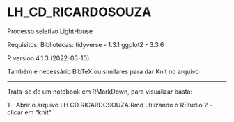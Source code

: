 # LH_CD_RICARDOSOUZA
Processo seletivo LightHouse

Requisitos:
  Bibliotecas:
  tidyverse - 1.3.1
  ggplot2 - 3.3.6

R version 4.1.3 (2022-03-10)

Também é necessário BibTeX ou similares para dar Knit no arquivo



-----

Trata-se de um notebook em RMarkDown, para visualizar basta:

1 - Abrir o arquivo LH CD RICARDOSOUZA.Rmd utilizando o RStudio
2 - clicar em "knit"
